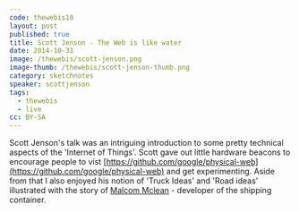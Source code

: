 ```yaml
---
code: thewebis10
layout: post
published: true
title: Scott Jenson - The Web is like water
date: 2014-10-31
image: /thewebis/scott-jenson.png
image-thumb: /thewebis/scott-jenson-thumb.png
category: sketchnotes
speaker: scottjenson
tags:
  - thewebis
  - live
cc: BY-SA
---
```


Scott Jenson's talk was an intriguing introduction to some pretty technical aspects of the 'Internet of Things'. Scott gave out little hardware beacons to encourage people to vist [https://github.com/google/physical-web](https://github.com/google/physical-web) and get experimenting. Aside from that I also enjoyed his notion of 'Truck Ideas' and 'Road ideas' illustrated with the story of [Malcom Mclean](http://en.wikipedia.org/wiki/Malcom_McLean) - developer of the shipping container.

